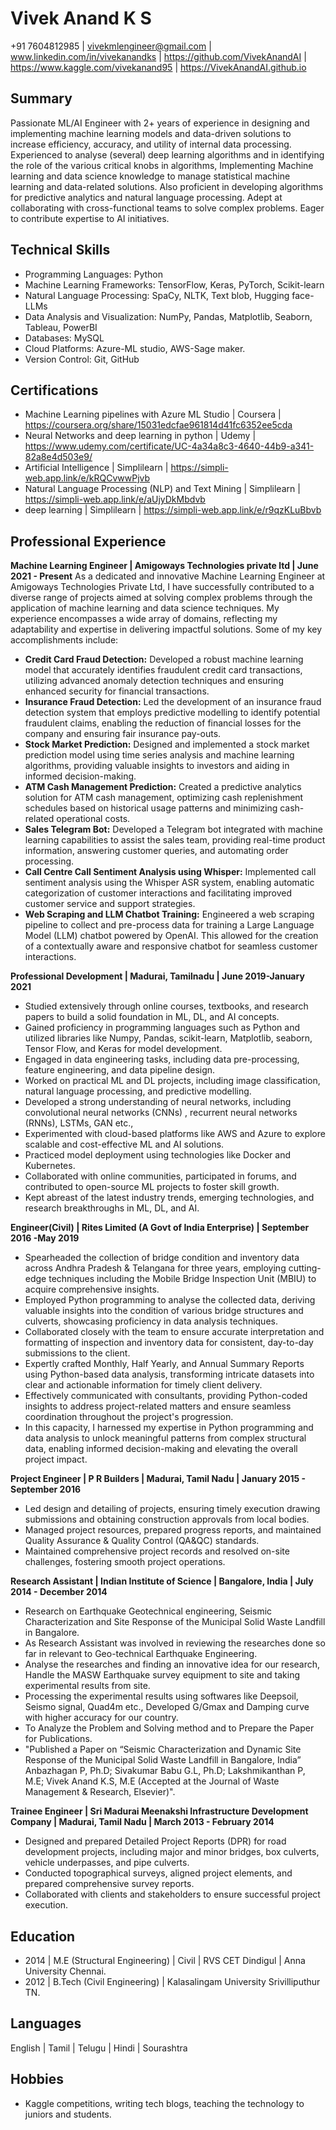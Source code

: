 # Vivek Anand K S
+91 7604812985 | vivekmlengineer@gmail.com | www.linkedin.com/in/vivekanandks | https://github.com/VivekAnandAI | https://www.kaggle.com/vivekanand95 | https://VivekAnandAI.github.io

## Summary
Passionate ML/AI Engineer with 2+ years of experience in designing and implementing machine learning models and data-driven solutions to increase efficiency, accuracy, and utility of internal data processing. Experienced to analyse (several) deep learning algorithms and in identifying the role of the various critical knobs in algorithms, Implementing Machine learning and data science knowledge to manage statistical machine learning and data-related solutions. Also proficient in developing algorithms for predictive analytics and natural language processing. Adept at collaborating with cross-functional teams to solve complex problems. Eager to contribute expertise to AI initiatives.

## Technical Skills
- Programming Languages: Python
- Machine Learning Frameworks: TensorFlow, Keras, PyTorch, Scikit-learn
- Natural Language Processing: SpaCy, NLTK, Text blob, Hugging face- LLMs
- Data Analysis and Visualization: NumPy, Pandas, Matplotlib, Seaborn, Tableau, PowerBI
- Databases: MySQL
- Cloud Platforms: Azure-ML studio, AWS-Sage maker.
- Version Control: Git, GitHub

## Certifications
- Machine Learning pipelines with Azure ML Studio | Coursera | https://coursera.org/share/15031edcfae961814d41fc6352ee5cda
- Neural Networks and deep learning in python | Udemy | https://www.udemy.com/certificate/UC-4a34a8c3-4640-44b9-a341-82a8e4d503e9/
- Artificial Intelligence | Simplilearn | https://simpli-web.app.link/e/kRQCvwwPjvb
- Natural Language Processing (NLP) and Text Mining | Simplilearn | https://simpli-web.app.link/e/aUjyDkMbdvb
- deep learning | Simplilearn | https://simpli-web.app.link/e/r9qzKLuBbvb

## Professional Experience
**Machine Learning Engineer | Amigoways Technologies private ltd | June 2021 - Present**
As a dedicated and innovative Machine Learning Engineer at Amigoways Technologies Private Ltd, I have successfully contributed to a diverse range of projects aimed at solving complex problems through the application of machine learning and data science techniques. My experience encompasses a wide array of domains, reflecting my adaptability and expertise in delivering impactful solutions. Some of my key accomplishments include:
- **Credit Card Fraud Detection:** Developed a robust machine learning model that accurately identifies fraudulent credit card transactions, utilizing advanced anomaly detection techniques and ensuring enhanced security for financial transactions.
- **Insurance Fraud Detection:** Led the development of an insurance fraud detection system that employs predictive modelling to identify potential fraudulent claims, enabling the reduction of financial losses for the company and ensuring fair insurance pay-outs.
- **Stock Market Prediction:** Designed and implemented a stock market prediction model using time series analysis and machine learning algorithms, providing valuable insights to investors and aiding in informed decision-making.
- **ATM Cash Management Prediction:** Created a predictive analytics solution for ATM cash management, optimizing cash replenishment schedules based on historical usage patterns and minimizing cash-related operational costs.
- **Sales Telegram Bot:** Developed a Telegram bot integrated with machine learning capabilities to assist the sales team, providing real-time product information, answering customer queries, and automating order processing.
- **Call Centre Call Sentiment Analysis using Whisper:** Implemented call sentiment analysis using the Whisper ASR system, enabling automatic categorization of customer interactions and facilitating improved customer service and support strategies.
- **Web Scraping and LLM Chatbot Training:** Engineered a web scraping pipeline to collect and pre-process data for training a Large Language Model (LLM) chatbot powered by OpenAI. This allowed for the creation of a contextually aware and responsive chatbot for seamless customer interactions.

**Professional Development | Madurai, Tamilnadu | June 2019-January 2021**
- Studied extensively through online courses, textbooks, and research papers to build a solid foundation in ML, DL, and AI concepts.
- Gained proficiency in programming languages such as Python and utilized libraries like Numpy, Pandas, scikit-learn, Matplotlib, seaborn, Tensor Flow, and Keras for model development.
- Engaged in data engineering tasks, including data pre-processing, feature engineering, and data pipeline design.
- Worked on practical ML and DL projects, including image classification, natural language processing, and predictive modelling.
- Developed a strong understanding of neural networks, including convolutional neural networks (CNNs) , recurrent neural networks (RNNs), LSTMs, GAN etc.,
- Experimented with cloud-based platforms like AWS and Azure to explore scalable and cost-effective ML and AI solutions.
- Practiced model deployment using technologies like Docker and Kubernetes.
- Collaborated with online communities, participated in forums, and contributed to open-source ML projects to foster skill growth.
- Kept abreast of the latest industry trends, emerging technologies, and research breakthroughs in ML, DL, and AI.

**Engineer(Civil) | Rites Limited (A Govt of India Enterprise) | September 2016 -May 2019**
- Spearheaded the collection of bridge condition and inventory data across Andhra Pradesh & Telangana for three years, employing cutting-edge techniques including the Mobile Bridge Inspection Unit (MBIU) to acquire comprehensive insights.
- Employed Python programming to analyse the collected data, deriving valuable insights into the condition of various bridge structures and culverts, showcasing proficiency in data analysis techniques.
- Collaborated closely with the team to ensure accurate interpretation and formatting of inspection and inventory data for consistent, day-to-day submissions to the client.
- Expertly crafted Monthly, Half Yearly, and Annual Summary Reports using Python-based data analysis, transforming intricate datasets into clear and actionable information for timely client delivery.
- Effectively communicated with consultants, providing Python-coded insights to address project-related matters and ensure seamless coordination throughout the project's progression.
- In this capacity, I harnessed my expertise in Python programming and data analysis to unlock meaningful patterns from complex structural data, enabling informed decision-making and elevating the overall project impact.

**Project Engineer | P R Builders | Madurai, Tamil Nadu | January 2015 - September 2016**
- Led design and detailing of projects, ensuring timely execution drawing submissions and obtaining construction approvals from local bodies.
- Managed project resources, prepared progress reports, and maintained Quality Assurance & Quality Control (QA&QC) standards.
- Maintained comprehensive project records and resolved on-site challenges, fostering smooth project operations.

**Research Assistant | Indian Institute of Science | Bangalore, India | July 2014 - December 2014**
- Research on Earthquake Geotechnical engineering, Seismic Characterization and Site Response of the Municipal Solid Waste Landfill in Bangalore.
- As Research Assistant was involved in reviewing the researches done so far in relevant to Geo-technical Earthquake Engineering.
- Analyse the researches and finding an innovative idea for our research, Handle the MASW Earthquake survey equipment to site and taking experimental results from site.
- Processing the experimental results using softwares like Deepsoil, Seismo signal, Quad4m etc., Developed G/Gmax and Damping curve with higher accuracy for our country.
- To Analyze the Problem and Solving method and to Prepare the Paper for Publications.
- "Published a Paper on “Seismic Characterization and Dynamic Site Response of the Municipal Solid Waste Landfill in Bangalore, India” Anbazhagan P, Ph.D; Sivakumar Babu G.L, Ph.D; Lakshmikanthan P, M.E; Vivek Anand K.S, M.E (Accepted at the Journal of Waste Management & Research, Elsevier)".

**Trainee Engineer | Sri Madurai Meenakshi Infrastructure Development Company | Madurai, Tamil Nadu | March 2013 - February 2014**
- Designed and prepared Detailed Project Reports (DPR) for road development projects, including major and minor bridges, box culverts, vehicle underpasses, and pipe culverts.
- Conducted topographical surveys, aligned project elements, and prepared comprehensive survey reports.
- Collaborated with clients and stakeholders to ensure successful project execution.

## Education
- 2014 | M.E (Structural Engineering) | Civil | RVS CET Dindigul | Anna University Chennai.
- 2012 | B.Tech (Civil Engineering) | Kalasalingam University Srivilliputhur TN.

## Languages
English | Tamil | Telugu | Hindi | Sourashtra

## Hobbies
- Kaggle competitions, writing tech blogs, teaching the technology to juniors and students.
